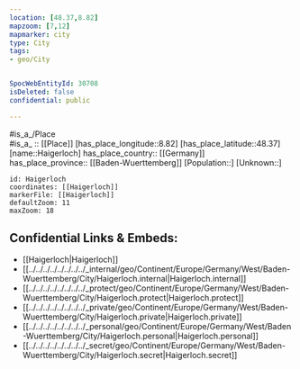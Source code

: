 ```yaml
---
location: [48.37,8.82] 
mapzoom: [7,12] 
mapmarker: city 
type: City
tags:
- geo/City


SpocWebEntityId: 30708
isDeleted: false
confidential: public

---
```

#is_a_/Place  
#is_a_ :: [[Place]] 
[has_place_longitude::8.82] 
[has_place_latitude::48.37] 
[name::Haigerloch] 
has_place_country:: [[Germany]]  
has_place_province:: [[Baden-Wuerttemberg]] 
[Population::] 
[Unknown::] 


```leaflet
id: Haigerloch
coordinates: [[Haigerloch]] 
markerFile: [[Haigerloch]] 
defaultZoom: 11 
maxZoom: 18
```


## Confidential Links & Embeds: 
- [[Haigerloch|Haigerloch]]  
- [[../../../../../../../../_internal/geo/Continent/Europe/Germany/West/Baden-Wuerttemberg/City/Haigerloch.internal|Haigerloch.internal]] 
- [[../../../../../../../../_protect/geo/Continent/Europe/Germany/West/Baden-Wuerttemberg/City/Haigerloch.protect|Haigerloch.protect]] 
- [[../../../../../../../../_private/geo/Continent/Europe/Germany/West/Baden-Wuerttemberg/City/Haigerloch.private|Haigerloch.private]] 
- [[../../../../../../../../_personal/geo/Continent/Europe/Germany/West/Baden-Wuerttemberg/City/Haigerloch.personal|Haigerloch.personal]] 
- [[../../../../../../../../_secret/geo/Continent/Europe/Germany/West/Baden-Wuerttemberg/City/Haigerloch.secret|Haigerloch.secret]] 
